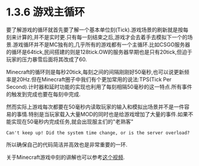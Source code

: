 # 1.3.6 游戏主循环

要了解游戏的循环就首先要了解一个基本单位刻(Tick).游戏场景的刷新就是按每刻来计算的,并不是实时更.只有每一刻结束之后,游戏才会去着手去模拟下一个的场景.游戏循环并不是MC独有的,几乎所有的游戏都有一个主循环.比如CSGO服务器的循环是64tick,民间搭建的则是128tick.OW的服务器早期也是只有20tick,但迫于玩家的压力暴雪后面将其改成了60.

Minecraft的循环则是每秒20tick,每刻之间的间隔刚刚好50毫秒,也可以说更新频率是20Hz.但在Minecraft圈子中我们有个更加常用的说法:TPS(Tick Per Second).计时器和延时功能的实现也利用了每刻相隔50毫秒的这一特点.所有事件的触发到完成也要在每刻中完成.

然而实际上游戏每次都要在50毫秒内读取玩家的输入和模拟出场景并不是一件容易的事情.特别是当玩家载入大量MOD的同时也是给游戏增加了大量的事件.如果不能实现在50毫秒内完成任务,就会出现服主们的"老熟客"

```
Can't keep up! Did the system time change, or is the server overload?
```

所以确保自己的代码简洁并高效也是非常重要的一环.

关于Minecraft游戏中刻的讲解也可以参考[这个视频](https://www.bilibili.com/video/av54836633?t=338).

